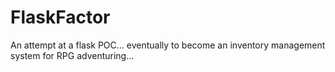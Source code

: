 # FlaskFactor
An attempt at a flask POC... eventually to become an inventory management system for RPG adventuring...

